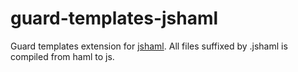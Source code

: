 guard-templates-jshaml
======================

Guard templates extension for [jshaml](https://github.com/thegreatape/guard-templates). All files suffixed by .jshaml is compiled from haml to js.
